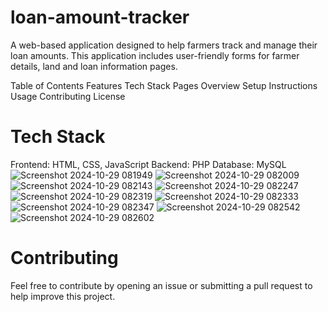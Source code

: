 # loan-amount-tracker
A web-based application designed to help farmers track and manage their loan amounts. This application includes user-friendly forms for farmer details, land and loan information pages.

Table of Contents
Features
Tech Stack
Pages Overview
Setup Instructions
Usage
Contributing
License

# Tech Stack
Frontend: HTML, CSS, JavaScript
Backend: PHP
Database: MySQL
![Screenshot 2024-10-29 081949](https://github.com/user-attachments/assets/62b5f917-d618-4a62-a19c-0cac016dfa99)
![Screenshot 2024-10-29 082009](https://github.com/user-attachments/assets/40844712-90d1-438f-9b11-049c80c73cd1)
![Screenshot 2024-10-29 082143](https://github.com/user-attachments/assets/cf591847-a40b-4c2b-aa7f-31ae252b39fa)
![Screenshot 2024-10-29 082247](https://github.com/user-attachments/assets/5b77b3f9-f9e4-4771-80c0-c79a06c28e30)
![Screenshot 2024-10-29 082319](https://github.com/user-attachments/assets/022dea79-db95-48ce-9e5e-e92b78b0956a)
![Screenshot 2024-10-29 082333](https://github.com/user-attachments/assets/673d8702-5783-48e2-a126-65313fcf6b89)
![Screenshot 2024-10-29 082347](https://github.com/user-attachments/assets/5c279f5b-31ac-413b-96f4-e9d863485b79)
![Screenshot 2024-10-29 082542](https://github.com/user-attachments/assets/1401f68d-33db-4c65-a27d-14f51c14b38d)
![Screenshot 2024-10-29 082602](https://github.com/user-attachments/assets/713dd5a5-5e05-4e05-a825-27200f335cae)



# Contributing
Feel free to contribute by opening an issue or submitting a pull request to help improve this project.


